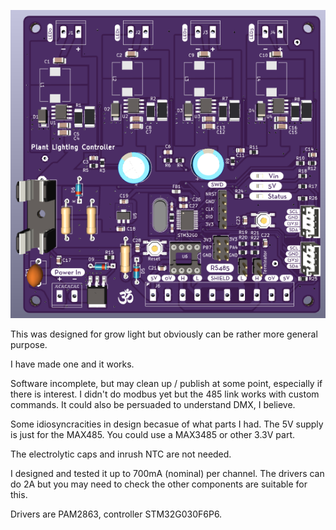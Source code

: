 ![Board front render](https://github.com/anm/plant-led-driver/blob/main/led-driver.png?raw=true)

This was designed for grow light but obviously can be rather more general
purpose.

I have made one and it works.

Software incomplete, but may clean up / publish at some point, especially if
there is interest. I didn't do modbus yet but the 485 link works with custom
commands. It could also be persuaded to understand DMX, I believe.

Some idiosyncracities in design becasue of what parts I had. The 5V supply is
just for the MAX485. You could use a MAX3485 or other 3.3V part.

The electrolytic caps and inrush NTC are not needed.

I designed and tested it up to 700mA (nominal) per channel. The drivers can do
2A but you may need to check the other components are suitable for this.

Drivers are PAM2863, controller STM32G030F6P6.
